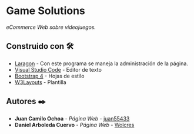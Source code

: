 # Game Solutions
_eCommerce Web sobre videojuegos._

## Construido con 🛠️

* [Laragon](https://laragon.org) - Con este programa se maneja la administración de la página.
* [Visual Studio Code](https://code.visualstudio.com) - Editor de texto
* [Bootstrap 4](https://getbootstrap.com) - Hojas de estilo
* [W3Layouts](https://w3layouts.com) - Plantilla


## Autores ✒️

* **Juan Camilo Ochoa** - *Página Web* - [juan55433](https://github.com/juan55433)
* **Daniel Arboleda Cuervo** - *Página Web* - [Wolcres](https://github.com/Wolcres)
